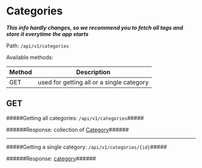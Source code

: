 Categories
=
***This info hardly changes, so we recommend you to fetch all tags and store it everytime the app starts***

Path: `/api/v1/categories`

Available methods:

|Method|Description|
|------|-----------|
|GET|used for getting all or a single category|

GET
-
#####Getting all categories: `/api/v1/categories`#####

######Response: collection of [Category](https://github.com/zazzlife/api-docs/blob/master/objects/category.md)######

-----------------------

#####Getting a single category: `/api/v1/categories/{id}`#####

######Response: [category](https://github.com/zazzlife/api-docs/blob/master/objects/category.md)######
